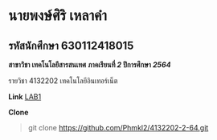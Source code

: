 #  นายพงษ์ศิริ เหลาคำ  

## รหัสนักศึกษา 630112418015

**สาขาวิชา เทคโนโลยีสารสนเทศ**
**ภาคเรียนที่ _2_ ปีการศึกษา _2564_**

รายวิชา 4132202 เทคโนโลยีอินเทอร์เน็ต  

**Link**
[LAB1](https://github.com/Phmkl2/4132202-2-64/tree/main/Lab1)

**Clone**
> git clone https://github.com/Phmkl2/4132202-2-64.git
